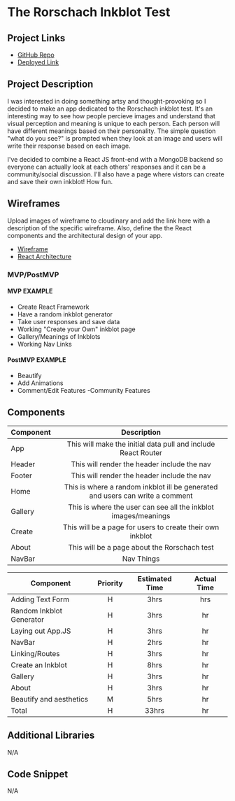 # The Rorschach Inkblot Test

## Project Links

- [GitHub Repo](https://git.generalassemb.ly/tiffanysfong/project-4)
- [Deployed Link]()

## Project Description

I was interested in doing something artsy and thought-provoking so I decided to make an app dedicated to the Rorschach inkblot test. It's an interesting way to see how people percieve images and understand that visual perception and meaning is unique to each person. Each person will have different meanings based on their personality. The simple question "what do you see?" is prompted when they look at an image and users will write their response based on each image.

I've decided to combine a React JS front-end with a MongoDB backend so everyone can actually look at each others' responses and it can be a community/social discussion. I'll also have a page where vistors can create and save their own inkblot! How fun.

## Wireframes

Upload images of wireframe to cloudinary and add the link here with a description of the specific wireframe. Also, define the the React components and the architectural design of your app.

- [Wireframe](https://imgur.com/guZpe5O)
- [React Architecture](https://imgur.com/ibe42nV)


### MVP/PostMVP

#### MVP EXAMPLE
- Create React Framework
- Have a random inkblot generator
- Take user responses and save data
- Working "Create your Own" inkblot page
- Gallery/Meanings of Inkblots
- Working Nav Links


#### PostMVP EXAMPLE
- Beautify
- Add Animations
- Comment/Edit Features
-Community Features

## Components


| Component | Description | 
| --- | :---: |  
| App | This will make the initial data pull and include React Router| 
| Header | This will render the header include the nav | 
| Footer | This will render the header include the nav | 
| Home | This is where a random inkblot ill be generated and users can write a comment | 
| Gallery | This is where the user can see all the inkblot images/meanings |
| Create | This will be a page for users to create their own inkblot |
| About | This will be a page about the Rorschach test |
| NavBar | Nav Things


| Component | Priority | Estimated Time | Actual Time |
| --- | :---: | :---: |  :---: |
| Adding Text Form | H | 3hrs|  hrs |
| Random Inkblot Generator | H | 3hrs| hr |
| Laying out App.JS | H | 3hrs | hr |
| NavBar | H | 2hrs |  hr |
| Linking/Routes | H | 3hrs | hr |
| Create an Inkblot | H | 8hrs |  hr |
| Gallery | H | 3hrs |  hr |
| About | H | 3hrs |  hr |
| Beautify and aesthetics | M | 5hrs | hr |
| Total | H | 33hrs| hr |

## Additional Libraries
N/A
## Code Snippet
N/A